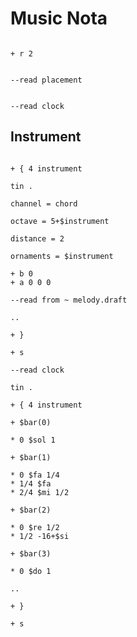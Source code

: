 # Music Nota

```scenario oscilla

+ r 2

```

```scenario oscilla

--read placement

```

```scenario oscilla

--read clock

```

## Instrument

```scenario oscilla

+ { 4 instrument

tin .

channel = chord

octave = 5+$instrument

distance = 2

ornaments = $instrument

+ b 0
+ a 0 0 0

--read from ~ melody.draft

..

+ }

+ s

--read clock

tin .

+ { 4 instrument

+ $bar(0)

* 0 $sol 1

+ $bar(1)

* 0 $fa 1/4
* 1/4 $fa
* 2/4 $mi 1/2

+ $bar(2)

* 0 $re 1/2
* 1/2 -16+$si

+ $bar(3)

* 0 $do 1

..

+ }

+ s

```
